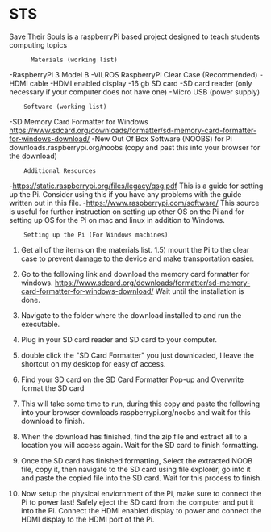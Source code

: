# STS
Save Their Souls is a raspberryPi based project designed to teach students computing topics



          Materials (working list) 

-RaspberryPi 3 Model B
-VILROS RaspberryPi Clear Case    (Recommended) 
-HDMI cable
-HDMI enabled display
-16 gb SD card
-SD card reader                   (only necessary if your computer does not have one) 
-Micro USB (power supply) 

        Software (working list) 

-SD Memory Card Formatter for Windows
https://www.sdcard.org/downloads/formatter/sd-memory-card-formatter-for-windows-download/
-New Out Of Box Software (NOOBS) for Pi
downloads.raspberrypi.org/noobs  (copy and past this into your browser for the download) 

        Additional Resources

-https://static.raspberrypi.org/files/legacy/qsg.pdf 
    This is a guide for setting up the Pi. Consider using this if you have any problems with 
the guide written out in this file. 
-https://www.raspberrypi.com/software/
    This source is useful for further instruction on setting up other OS on the Pi and for 
setting up OS for the Pi on mac and linux in addition to Windows. 


        Setting up the Pi (For Windows machines) 

1) Get all of the items on the materials list.
    1.5) mount the Pi to the clear case to prevent damage to the device and make transportation easier.

2) Go to the following link and download the memory card formatter for windows. 
https://www.sdcard.org/downloads/formatter/sd-memory-card-formatter-for-windows-download/
Wait until the installation is done.

3) Navigate to the folder where the download installed to and run the executable.

4) Plug in your SD card reader and SD card to your computer.

5) double click the "SD Card Formatter" you just downloaded, I leave the shortcut on my desktop for
easy of access. 

6) Find your SD card on the SD Card Formatter Pop-up and Overwrite format the SD card

7) This will take some time to run, during this copy and paste the following into your browser
downloads.raspberrypi.org/noobs
and wait for this download to finish. 

8) When the download has finished, find the zip file and extract all to a location you will access again.
Wait for the SD card to finish formatting. 

9) Once the SD card has finished formatting, Select the extracted NOOB file, copy it, then navigate to the
SD card using file explorer, go into it and paste the copied file into the SD card. Wait for this process to finish. 

10) Now setup the physical enviornment of the Pi, make sure to connect the Pi to power last! Safely eject the SD card 
from the computer and put it into the Pi. Connect the HDMI enabled display to power and connect the HDMI display to the
HDMI port of the Pi. 



